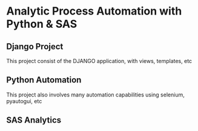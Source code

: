 # Analytic Process Automation with Python & SAS

## Django Project

This project consist of the DJANGO application, with views, templates, etc

## Python Automation

This project also involves many automation capabilities using selenium, pyautogui, etc

## SAS Analytics

